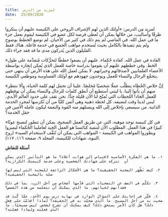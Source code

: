 ```yaml
---
title:  لمزيد من الدرس
date:  25/09/2020
---
```


لمزيد مِن الدرس: «أولئك الذين لهم الإشراف الروحي على الكنيسة عليهم أن يبتكروا طرقًا وأساليب، من خلالها يمكن أن تُعطى فرصة لكل عضو في الكنيسة ليقوم بعمل جزء ما في عمل الله. في الماضي لم يتم ذلك في كثير من الأحيان. لم توضع الخطط بوضوح ولم يتم تنفيذها بالكامل بحيث تُستخدم مواهب الجميع في خدمة فاعلة. هناك فقط القليلون الذين يُدركون مدى ما قد فقد جراء ذلك.

«القادة في عمل الله، كقادة حُكماء، عليهم أن يضعوا خططًا لتحرُّكات مُتقدِّمة على طول الخط. وفي خططهم عليهم أن يقوموا بدراسة خاصة للعمل الذي يُمكن إنجازه بواسطة الأعضاء العلمانيين لأصدقائهم وجيرانهم. لا يمكن لعمل الله على هذه الأرض أن ينتهي حتى يتجمَّع الرجال والنساء للعمل ويوحدون جهودهم مع أولئك القساوسة وموظفي الكنيسة.

«إنَّ خلاص الخُطاة يتطلَّب عملًا شخصيًا مُخلصًا. علينا أن نحمل لهم كلمة الحياة، وألا ننتظر منهم أن يأتوا إلينا. يا ليتني أستطيع أن أنطق كلمات للرجال والنساء يمكن أن توقظهم للعمل الجاد! اللحظات التي تُمنّح لنا الآن قليلة جِدًّا. نحن نقف على حدود العالم الأبدي. ليس لدينا وقت لنضيعه. كل لحظة ذهبية وهي أثمن كليًا من أن نُكرسها لمجرد الخدمة الذاتية. من سيسعى بإخلاص إلى الله ويستلهم منه القوة والنعمة ليكون عامله الأمين في حقل الخدمة؟

«في كل كنيسة توجد موهبة، التي عن طريق العمل الصحيح، يمكن أن تتطور لتصبح عونًا كبيرًا في هذا العمل. المطلوب الآن لتنمية كنائسنا هو العمل الجيد لعاملينا الحُكماء ليميزوا ويطوروا المواهب في الكنيسة - المواهب التي يمكن أن تُثقَّف لاستخدام السيد» (روح النبوة، شهادات للكنيسة، المجلد ٩، صفحة ١١٦، ١١٧).

**أسئلة للنقاش**

`١. ما هي الفكرة الأساسية لاقتباس إلن هوايت أعلاه؟ ما هو التأثير الذي يمكن أن  تتركه على شهادتك الشخصية وعلى خدمة كنيستك الكرازية؟`

`٢. كيف تَظْهَر المحبة الحقيقية؟ ما هي الأشكال الزائفة للمحبة التي ليس لها صلة بالمحبة الحقيقية؟`

`٣. تكلَّم في الصف عن التضحيات التي قدَّمها أشخاص من أجل الرب، بما في ذلك فقدانهم لحياتهم. ما الذي يمكنك أن تتعلمه من هذه القصص؟`

`٤. فكِّر في إجابتك على السؤال الوارد في نهاية درس يوم الأحد، عمَّا كُنتَ قد ضحيت به من أجل المسيح. ما الذي ضحيَّت به في الحقيقة؟ لماذا أقدَمْتَ على فِعلِ ذلك؟ هل كان الأمر يستحق ذلك؟ كيف يمكنك أن تشرح لشخص، ليس مسيحيًا، ما الذي فعلته ولماذا فعلته؟`